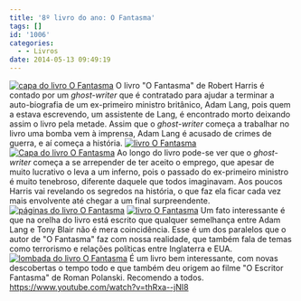 ```yaml
---
title: '8º livro do ano: O Fantasma'
tags: []
id: '1006'
categories:
  - - Livros
date: 2014-05-13 09:49:19
---
```


[![capa do livro O Fantasma](http://162.243.62.160/wp-content/uploads/2014/05/dsc02809.jpg?w=650)](http://162.243.62.160/wp-content/uploads/2014/05/dsc02809.jpg) O livro "O Fantasma" de Robert Harris é contado por um _ghost-writer_ que é contratado para ajudar a terminar a auto-biografia de um ex-primeiro ministro britânico, Adam Lang, pois quem a estava escrevendo, um assistente de Lang, é encontrado morto deixando assim o livro pela metade. Assim que o _ghost-writer_ começa a trabalhar no livro uma bomba vem à imprensa, Adam Lang é acusado de crimes de guerra, e aí começa a história. [![livro O Fantasma](http://162.243.62.160/wp-content/uploads/2014/05/dsc02813.jpg?w=650)](http://162.243.62.160/wp-content/uploads/2014/05/dsc02813.jpg) [![Capa do livro O Fantasma](http://162.243.62.160/wp-content/uploads/2014/05/dsc02819.jpg?w=650)](http://162.243.62.160/wp-content/uploads/2014/05/dsc02819.jpg) Ao longo do livro pode-se ver que o _ghost-writer_ começa a se arrepender de ter aceito o emprego, que apesar de muito lucrativo o leva a um inferno, pois o passado do ex-primeiro ministro é muito tenebroso, diferente daquele que todos imaginavam. Aos poucos Harris vai revelando os segredos na história, o que faz ela ficar cada vez mais envolvente até chegar a um final surpreendente. [![páginas do livro O Fantasma](http://162.243.62.160/wp-content/uploads/2014/05/dsc02814.jpg?w=650)](http://162.243.62.160/wp-content/uploads/2014/05/dsc02814.jpg) [![livro O Fantasma](http://162.243.62.160/wp-content/uploads/2014/05/dsc02817.jpg?w=650)](http://162.243.62.160/wp-content/uploads/2014/05/dsc02817.jpg) Um fato interessante é que na orelha do livro está escrito que qualquer semelhança entre Adam Lang e Tony Blair não é mera coincidência. Esse é um dos paralelos que o autor de "O Fantasma" faz com nossa realidade, que também fala de temas como terrorismo e relações políticas entre Inglaterra e EUA. [![lombada do livro O Fantasma](http://162.243.62.160/wp-content/uploads/2014/05/dsc02821.jpg?w=650)](http://162.243.62.160/wp-content/uploads/2014/05/dsc02821.jpg) É um livro bem interessante, com novas descobertas o tempo todo e que também deu origem ao filme "O Escritor Fantasma" de Roman Polanski. Recomendo a todos. https://www.youtube.com/watch?v=thRxa--jNI8